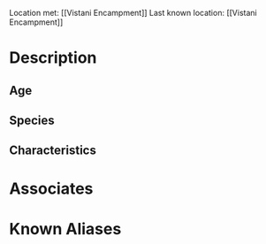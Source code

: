 Location met: [[Vistani Encampment]]
Last known location: [[Vistani Encampment]]

# Description

## Age

## Species

## Characteristics

# Associates

# Known Aliases